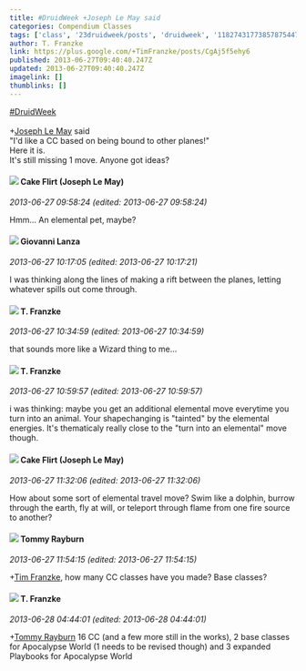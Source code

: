 ```yaml
---
title: #DruidWeek +Joseph Le May said
categories: Compendium Classes
tags: ['class', '23druidweek/posts', 'druidweek', '118274317738578754478']
author: T. Franzke
link: https://plus.google.com/+TimFranzke/posts/CgAj5f5ehy6
published: 2013-06-27T09:40:40.247Z
updated: 2013-06-27T09:40:40.247Z
imagelink: []
thumblinks: []
---
```


 <a rel="nofollow" class="ot-hashtag" href="https://plus.google.com/s/%23DruidWeek/posts">#DruidWeek</a>  <br /><br /><span class="proflinkWrapper"><span class="proflinkPrefix">+</span><a class="proflink" href="https://plus.google.com/118274317738578754478" oid="118274317738578754478">Joseph Le May</a></span> said<br />&quot;I&#39;d like a CC based on being bound to other planes!&quot;<br />Here it is.<br />It&#39;s still missing 1 move. Anyone got ideas?
<div id='comment z12it5bzzpathftm523hutsxszipin4th'>
  <h4><img src='{{site.baseurl}}//images/avatars/118274317738578754478_photo.jpg'> Cake Flirt (Joseph Le May)</h4>
      <p><cite>2013-06-27 09:58:24 (edited: 2013-06-27 09:58:24)</cite></p>
        <p>Hmm... An elemental pet, maybe?</p>
</div>
        

<div id='comment z12it5bzzpathftm523hutsxszipin4th'>
  <h4><img src='{{site.baseurl}}//images/avatars/102768177673605279668_photo.jpg'> Giovanni Lanza</h4>
      <p><cite>2013-06-27 10:17:05 (edited: 2013-06-27 10:17:21)</cite></p>
        <p>I was thinking along the lines of making a rift between the planes, letting whatever spills out come through.</p>
</div>
        

<div id='comment z12it5bzzpathftm523hutsxszipin4th'>
  <h4><img src='{{site.baseurl}}//images/avatars/110330901807759406775_photo.jpg'> T. Franzke</h4>
      <p><cite>2013-06-27 10:34:59 (edited: 2013-06-27 10:34:59)</cite></p>
        <p>that sounds more like a Wizard thing to me...</p>
</div>
        

<div id='comment z12it5bzzpathftm523hutsxszipin4th'>
  <h4><img src='{{site.baseurl}}//images/avatars/110330901807759406775_photo.jpg'> T. Franzke</h4>
      <p><cite>2013-06-27 10:59:57 (edited: 2013-06-27 10:59:57)</cite></p>
        <p>i was thinking: maybe you get an additional elemental move everytime you turn into an animal. Your shapechanging is &quot;tainted&quot; by the elemental energies. It&#39;s thematicaly really close to the &quot;turn into an elemental&quot; move though.</p>
</div>
        

<div id='comment z12it5bzzpathftm523hutsxszipin4th'>
  <h4><img src='{{site.baseurl}}//images/avatars/118274317738578754478_photo.jpg'> Cake Flirt (Joseph Le May)</h4>
      <p><cite>2013-06-27 11:32:06 (edited: 2013-06-27 11:32:06)</cite></p>
        <p>How about some sort of elemental travel move? Swim like a dolphin, burrow through the earth, fly at will, or teleport through flame from one fire source to another?</p>
</div>
        

<div id='comment z12it5bzzpathftm523hutsxszipin4th'>
  <h4><img src='{{site.baseurl}}//images/avatars/104591880381730141397_photo.jpg'> Tommy Rayburn</h4>
      <p><cite>2013-06-27 11:54:15 (edited: 2013-06-27 11:54:15)</cite></p>
        <p><span class="proflinkWrapper"><span class="proflinkPrefix">+</span><a class="proflink" href="https://plus.google.com/110330901807759406775" oid="110330901807759406775">Tim Franzke</a></span>, how many CC classes have you made? Base classes?</p>
</div>
        

<div id='comment z12it5bzzpathftm523hutsxszipin4th'>
  <h4><img src='{{site.baseurl}}//images/avatars/110330901807759406775_photo.jpg'> T. Franzke</h4>
      <p><cite>2013-06-28 04:44:01 (edited: 2013-06-28 04:44:01)</cite></p>
        <p><span class="proflinkWrapper"><span class="proflinkPrefix">+</span><a class="proflink" href="https://plus.google.com/104591880381730141397" oid="104591880381730141397">Tommy Rayburn</a></span> 16 CC (and a few more still in the works), 2 base classes for Apocalypse World (1 needs to be revised though) and 3 expanded Playbooks for Apocalypse World</p>
</div>
        